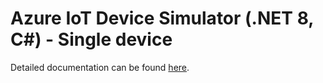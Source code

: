 # Azure IoT Device Simulator (.NET 8, C#) - Single device

Detailed documentation can be found [here](https://github.com/jonmikeli/azureiotdevicesimulator8-dps).